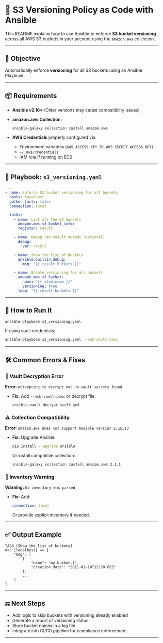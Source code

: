 # 📘 S3 Versioning Policy as Code with Ansible

This README explains how to use Ansible to enforce **S3 bucket versioning** across all AWS S3 buckets in your account using the `amazon.aws` collection.

---

## 🎯 Objective

Automatically enforce **versioning** for all S3 buckets using an Ansible Playbook.

---

## 📦 Requirements

* **Ansible v2.16+** (Older versions may cause compatibility issues)
* **amazon.aws Collection**:

  ```bash
  ansible-galaxy collection install amazon.aws
  ```
* **AWS Credentials** properly configured via:

  * Environment variables (`AWS_ACCESS_KEY_ID`, `AWS_SECRET_ACCESS_KEY`)
  * `~/.aws/credentials`
  * IAM role if running on EC2

---

## 📜 Playbook: `s3_versioning.yaml`

```yaml
---
- name: Enforce S3 bucket versioning for all buckets
  hosts: localhost
  gather_facts: false
  connection: local

  tasks:
    - name: List all the S3 buckets
      amazon.aws.s3_bucket_info:
      register: result

    - name: Debug raw result output (optional)
      debug:
        var: result

    - name: Show the list of buckets
      ansible.builtin.debug:
        msg: "{{ result.buckets }}"

    - name: Enable versioning for all buckets
      amazon.aws.s3_bucket:
        name: "{{ item.name }}"
        versioning: true
      loop: "{{ result.buckets }}"
```

---

## 🧪 How to Run It

```bash
ansible-playbook s3_versioning.yaml
```

If using vault credentials:

```bash
ansible-playbook s3_versioning.yaml --ask-vault-pass
```

---

## 🛠️ Common Errors & Fixes

### 🔐 Vault Decryption Error

**Error:** `Attempting to decrypt but no vault secrets found`

* **Fix:** Add `--ask-vault-pass` or decrypt file:

  ```bash
  ansible-vault decrypt vault.yml
  ```

### ⚠️ Collection Compatibility

**Error:** `amazon.aws does not support Ansible version 2.15.13`

* **Fix:** Upgrade Ansible:

  ```bash
  pip install --upgrade ansible
  ```

  Or install compatible collection:

  ```bash
  ansible-galaxy collection install amazon.aws:3.1.1
  ```

### 🧭 Inventory Warning

**Warning:** `No inventory was parsed`

* **Fix:** Add:

  ```yaml
  connection: local
  ```

  Or provide explicit inventory if needed.

---

## ✅ Output Example

```
TASK [Show the list of buckets]
ok: [localhost] => {
    "msg": [
        {
            "name": "my-bucket-1",
            "creation_date": "2021-01-10T12:00:00Z"
        },
        ...
    ]
}
```

---

## 🔚 Next Steps

* Add logic to skip buckets with versioning already enabled
* Generate a report of versioning status
* Store bucket names in a log file
* Integrate into CI/CD pipeline for compliance enforcement

---
